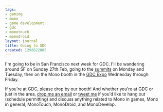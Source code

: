```yaml
---
tags:
- gaming
- mono
- game development
- gdc
- monotouch
- monodroid
layout: journal
title: Going to GDC
created: 1298622885
---
```

I'm going to be in San Francisco next week for GDC. I'll be wandering around SF on Sunday 27th Feb, going to the <a href="http://gdconf.com/conference/summits.html">summits</a> on Monday and Tuesday, then on the Mono booth in the <a href="http://gdconf.com/expo/">GDC Expo</a> Wednesday through Friday.

If you're at GDC, please drop by our booth! And whether you're at GDC or just in the area, <a href="http://mjhutchinson.com/contact">drop me an email</a> or <a href="http://twitter.com/mjhutchinson">tweet me</a> if you'd like to hang out (schedule permitting) and discuss anything related to Mono in games, Mono in general, MonoTouch, MonoDroid, and MonoDevelop.
<!--break-->
